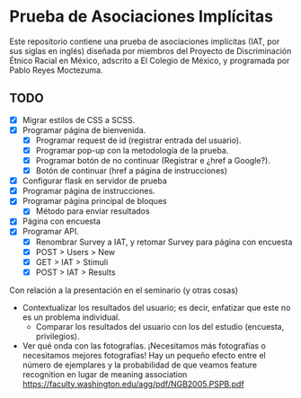 # Prueba de Asociaciones Implícitas

Este repositorio contiene una prueba de asociaciones implícitas (IAT, por sus siglas en inglés) diseñada por miembros del Proyecto de Discriminación Étnico Racial en México, adscrito a El Colegio de México, y programada por Pablo Reyes Moctezuma. 

## TODO

* [x] Migrar estilos de CSS a SCSS.
* [x] Programar página de bienvenida.
  * [x] Programar request de id (registrar entrada del usuario).
  * [x] Programar pop-up con la metodología de la prueba.
  * [x] Programar botón de no continuar (Registrar e ¿href a Google?).
  * [x] Botón de continuar (href a página de instrucciones)
* [x] Configurar flask en servidor de prueba
* [x] Programar página de instrucciones.
* [x] Programar página principal de bloques
  * [x] Método para enviar resultados
* [x] Página con encuesta
* [x] Programar API.
  * [x] Renombrar Survey a IAT, y retomar Survey para página con encuesta
  * [x] POST > Users > New
  * [x] GET > IAT > Stimuli
  * [x] POST > IAT > Results

Con relación a la presentación en el seminario (y otras cosas)

* Contextualizar los resultados del usuario; es decir, enfatizar que este no es un problema individual.
  * Comparar los resultados del usuario con los del estudio (encuesta, privilegios).
* Ver qué onda con las fotografías. ¡Necesitamos más fotografías o necesitamos mejores fotografías! Hay un pequeño efecto entre el número de ejemplares y la probabilidad de que veamos feature recognition en lugar de meaning association https://faculty.washington.edu/agg/pdf/NGB2005.PSPB.pdf
